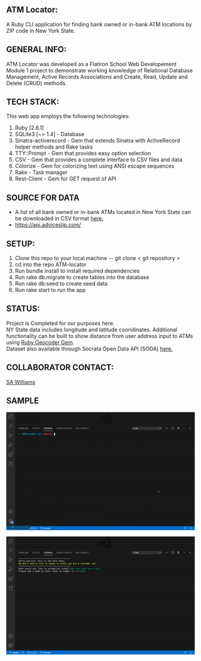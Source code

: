 
## ATM Locator: 

A Ruby CLI application for finding bank owned or in-bank ATM locations by ZIP code in New York State. 

## GENERAL INFO:

ATM Locator was developed as a Flatiron School Web Developement Module 1 project to demonstrate working knowledge of Relational Database Management, Active Records Associations and Create, Read, Update and Delete (CRUD) methods.

## TECH STACK: 

This web app employs the following technologies:
1. Ruby [2.6.1]
2. SQLite3 [~> 1.4] - Database
3. Sinatra-activerecord - Gem that extends Sinatra with ActiveRecord helper methods and Rake tasks
4. TTY::Prompt - Gem that provides easy option selection
5. CSV - Gem that provides a complete interface to CSV files and data
6. Colorize - Gem for colorizing text using ANSI escape sequences 
7. Rake - Task manager 
8. Rest-Client - Gem for GET request of API

## SOURCE FOR DATA
* A list of all bank owned or in-bank ATMs located in New York State can be downloaded in CSV format [here.](https://data.ny.gov/Government-Finance/Bank-Owned-ATM-Locations-in-New-York-State/ndex-ad5r)
* https://api.adviceslip.com/


## SETUP:

1. Clone this repo to your local machine -- git clone < git repository >
2. cd into the repo ATM-locator
3. Run bundle install to install required dependencies
4. Run rake db:migrate to create tables into the database
5. Run rake db:seed to create seed data
6. Run rake start to run the app 
 
## STATUS: 

 Project is Completed for our purposes here.  
 NY State data includes longitude and latitude cooridinates.  Additional functionality can be built to show distance from user address input to ATMs using [Ruby Geocoder Gem](http://www.rubygeocoder.com/).  
 Dataset also available through Socrata Open Data API (SODA) [here.](https://data.ny.gov/resource/ndex-ad5r.json)

## COLLABORATOR CONTACT: 

[SA Williams](https://github.com/evilgeniusnyc)

## SAMPLE

![atmlocator map gif](https://github.com/wilsonvetdev/ATM-Locator/blob/master/ezgif.com-optimize.gif)

![atmlocator map gif1](https://github.com/wilsonvetdev/ATM-Locator/blob/master/ezgif.com-video-to-gif.gif)
